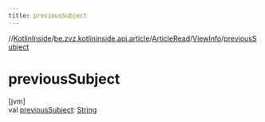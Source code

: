 ```yaml
---
title: previousSubject
---
```

//[KotlinInside](../../../../index.html)/[be.zvz.kotlininside.api.article](../../index.html)/[ArticleRead](../index.html)/[ViewInfo](index.html)/[previousSubject](previous-subject.html)



# previousSubject



[jvm]\
val [previousSubject](previous-subject.html): [String](https://kotlinlang.org/api/latest/jvm/stdlib/kotlin/-string/index.html)





